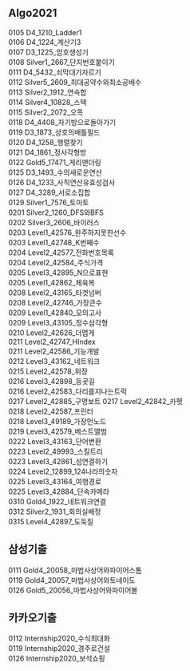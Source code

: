## Algo2021

0105 D4_1210_Ladder1  
0106 D4_1224_계산기3  
0107 D3_1225_암호생성기  
0108 Silver1_2667_단지번호붙이기  
0111 D4_5432_쇠막대기자르기  
0112 Silver5_2609_최대공약수와최소공배수  
0113 Silver2_1912_연속합  
0114 Silver4_10828_스택  
0115 Silver2_2072_오목  
0118 D4_4408_자기방으로돌아가기  
0119 D3_1873_상호의배틀필드  
0120 D4_1258_행렬찾기  
0121 D4_1861_정사각형방  
0122 Gold5_17471_게리맨더링  
0125 D3_1493_수의새로운연산  
0126 D4_1233_사칙연산유효성검사  
0127 D4_3289_서로소집합  
0129 Silver1_7576_토마토  
0201 Silver2_1260_DFS와BFS  
0202 Silver3_2606_바이러스  
0203 Level1_42576_완주하지못한선수  
0203 Level1_42748_K번째수  
0204 Level2_42577_전화번호목록  
0204 Level2_42584_주식가격  
0205 Level3_42895_N으로표현  
0205 Level1_42862_체육복  
0208 Level2_43165_타겟넘버  
0208 Level2_42746_가장큰수  
0209 Level1_42840_모의고사  
0209 Level3_43105_정수삼각형  
0210 Level2_42626_더맵게  
0211 Level2_42747_HIndex  
0211 Level2_42586_기능개발  
0212 Level3_43162_네트워크  
0215 Level2_42578_위장  
0216 Level3_42898_등굣길  
0216 Level2_42583_다리를지나는트럭  
0217 Level2_42885_구명보트 
0217 Level2_42842_카펫  
0218 Level2_42587_프린터  
0218 Level3_49189_가장먼노드  
0219 Level3_42579_베스트앨범  
0222 Level3_43163_단어변환  
0223 Level2_49993_스킬트리  
0223 Level3_42861_섬연결하기  
0224 Level2_12899_124나라의숫자  
0225 Level3_43164_여행경로  
0225 Level3_42884_단속카메라  
0310 Gold4_1922_네트워크연결  
0312 Silver2_1931_회의실배정  
0315 Level4_42897_도둑질  

## 삼성기출
0111 Gold4_20058_마법사상어와파이어스톰  
0119 Gold4_20057_마법사상어와토네이도  
0126 Gold5_20056_마법사상어와파이어볼  

## 카카오기출
0112 Internship2020_수식최대화  
0119 Internship2020_경주로건설  
0126 Internship2020_보석쇼핑  
